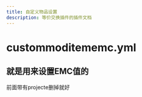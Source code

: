 ```yaml
---
title: 自定义物品设置
description: 等价交换插件的插件文档
---
```


# custommoditememc.yml
## 就是用来设置EMC值的

<QuestionBlock title="为什么物质熔炉没价格?!!!">

前面带有projecte删掉就好

</QuestionBlock>